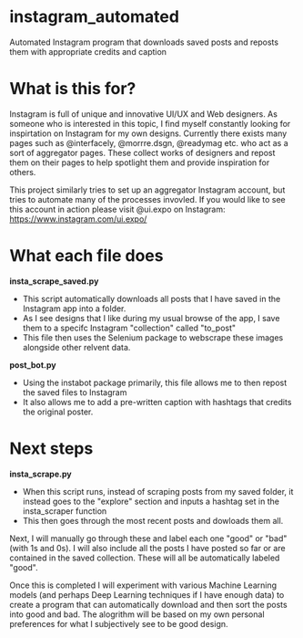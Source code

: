 # instagram_automated
Automated Instagram program that downloads saved posts and reposts them with appropriate credits and caption 

# What is this for?
Instagram is full of unique and innovative UI/UX and Web designers. As someone who is interested in this topic, I find myself constantly looking for inspirtation on Instagram for my own designs. Currently there exists many pages such as @interfacely, @morrre.dsgn, @readymag etc. who act as a sort of aggregator pages. These collect works of designers and repost them on their pages to help spotlight them and provide inspiration for others.

This project similarly tries to set up an aggregator Instagram account, but tries to automate many of the processes invovled. If you would like to see this account in action please visit @ui.expo on Instagram: https://www.instagram.com/ui.expo/


# What each file does

**insta_scrape_saved.py**
- This script automatically downloads all posts that I have saved in the Instagram app into a folder.
- As I see designs that I like during my usual browse of the app, I save them to a specifc Instagram "collection" called "to_post"
- This file then uses the Selenium package to webscrape these images alongside other relvent data.

**post_bot.py**
- Using the instabot package primarily, this file allows me to then repost the saved files to Instagram
- It also allows me to add a pre-written caption with hashtags that credits the original poster.


# Next steps

**insta_scrape.py**
- When this script runs, instead of scraping posts from my saved folder, it instead goes to the "explore" section and inputs a hashtag set in the insta_scraper function
- This then goes through the most recent posts and dowloads them all. 

Next, I will manually go through these and label each one "good" or "bad" (with 1s and 0s). I will also include all the posts I have posted so far or are contained in the saved collection. These will all be automatically labeled "good". 

Once this is completed I will experiment with various Machine Learning models (and perhaps Deep Learning techniques if I have enough data) to create a program that can automatically download and then sort the posts into good and bad. The alogrithm will be based on my own personal preferences for what I subjectively see to be good design. 
